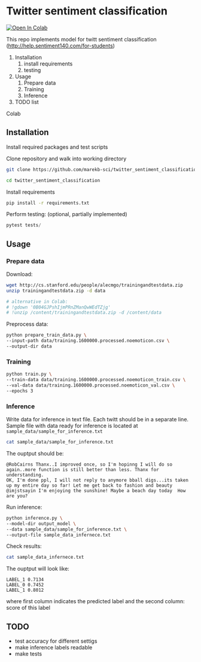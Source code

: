 # Twitter sentiment classification

[![Open In Colab](https://colab.research.google.com/assets/colab-badge.svg)](https://colab.research.google.com/github/marekb-sci/twitter_sentiment_classification/blob/main/colab_demo.ipynb)

This repo implements model for twitt sentiment classification (http://help.sentiment140.com/for-students)

1. Installation
    1. install requirements
    1. testing
1. Usage
    1. Prepare data
    1. Training
    1. Inference
1. TODO list

Colab 

## Installation
Install required packages and test scripts

Clone repository and walk into working directory


```bash
git clone https://github.com/marekb-sci/twitter_sentiment_classification.git
```

```bash
cd twitter_sentiment_classification
```

Install requirements


```bash
pip install -r requirements.txt
```


Perform testing: (optional, partially implemented)


```python
pytest tests/
```
## Usage

### Prepare data

Download:


```bash
wget http://cs.stanford.edu/people/alecmgo/trainingandtestdata.zip
unzip trainingandtestdata.zip -d data

# alternative in Colab:
# !gdown '0B04GJPshIjmPRnZManQwWEdTZjg'
# !unzip /content/trainingandtestdata.zip -d /content/data

```
    

Preprocess data:


```bash
python prepare_train_data.py \
--input-path data/training.1600000.processed.noemoticon.csv \
--output-dir data
```

### Training


```bash
python train.py \
--train-data data/training.1600000.processed.noemoticon_train.csv \
--val-data data/training.1600000.processed.noemoticon_val.csv \
--epochs 3
```

### Inference

Write data for inference in text file. Each twitt should be in a separate line. Sample file with data ready for inference is located at `sample_data/sample_for_inference.txt`


```bash
cat sample_data/sample_for_inference.txt
```

The ouptput should be:
```
@RobCairns Thanx..I improved once, so I'm hopinng I will do so again..more function is still better than less. Thanx for understanding.
OK, I'm done ppl, I will not reply to anymore bball digs...its taken up my entire day so far! Let me get back to fashion and beauty
@imjstsayin I'm enjoying the sunshine! Maybe a beach day today  How are you?
```
Run inference:

```bash
python inference.py \
--model-dir output_model \
--data sample_data/sample_for_inference.txt \
--output-file sample_data_infernece.txt
```

Check results:
```bash
cat sample_data_infernece.txt
```
The ouptput will look like:
```
LABEL_1 0.7134
LABEL_0 0.7452
LABEL_1 0.8012
```
where first column indicates the predicted label and the second column: score of this label

## TODO

- test accuracy for different settigs
- make inference labels readable  
- make tests

